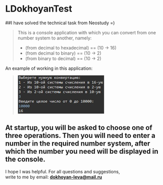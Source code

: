 LDokhoyanTest
===============
##I have solved the technical task from Neostudy =) 

> This is a console application with which you can convert from one number system to another, namely:
> * (from decimal to hexadecimal) == (10 -> 16)
> * (from decimal to binary) == (10 -> 2)
> * (from binary to decimal) == (10 -> 2)

An example of working in this application:
>![alt text](img.jpg)

At startup, you will be asked to choose one of three operations. Then you will need to enter a number in the required number system, after which the number you need will be displayed in the console.
--------------------------------------------------------------------------------------------------------------------------------------------------------------


I hope I was helpful. For all questions and suggestions,<br/> write to me by email: **dokhoyan-leva@mail.ru**
